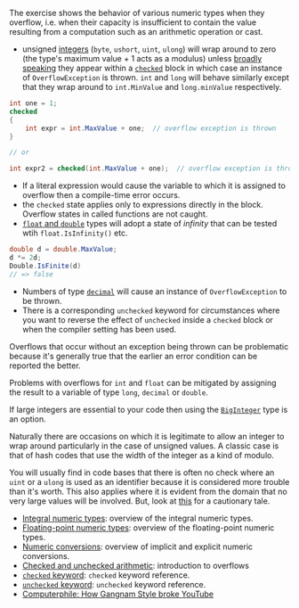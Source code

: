 The exercise shows the behavior of various numeric types when they overflow, i.e. when their capacity is insufficient to contain the value resulting from a computation such as an arithmetic operation or cast.

- unsigned [integers][integral-numeric-types] (`byte`, `ushort`, `uint`, `ulong`) will wrap around to zero (the type's maximum value + 1 acts as a modulus) unless [broadly speaking][checked-compiler-setting] they appear within a [`checked`][checked-and-unchecked] block in which case an instance of `OverflowException` is thrown. `int` and `long` will behave similarly except that they wrap around to `int.MinValue` and `long.minValue` respectively.

```csharp
int one = 1;
checked
{
    int expr = int.MaxValue + one;  // overflow exception is thrown
}

// or

int expr2 = checked(int.MaxValue + one);  // overflow exception is thrown
```

- If a literal expression would cause the variable to which it is assigned to overflow then a compile-time error occurs.
- the `checked` state applies only to expressions directly in the block. Overflow states in called functions are not caught.
- [`float` and `double`][floating-point-numeric-types] types will adopt a state of _infinity_ that can be tested wtih `float.IsInfinity()` etc.

```csharp
double d = double.MaxValue;
d *= 2d;
Double.IsFinite(d)
// => false
```

- Numbers of type [`decimal`][floating-point-numeric-types] will cause an instance of `OverflowException` to be thrown.
- There is a corresponding `unchecked` keyword for circumstances where you want to reverse the effect of `unchecked` inside a `checked` block or when the compiler setting has been used.

Overflows that occur without an exception being thrown can be problematic because it's generally true that the earlier an error condition can be reported the better.

Problems with overflows for `int` and `float` can be mitigated by assigning the result to a variable of type `long`, `decimal` or `double`.

If large integers are essential to your code then using the [`BigInteger`][big-integer] type is an option.

Naturally there are occasions on which it is legitimate to allow an integer to wrap around particularly in the case of unsigned values. A classic case is that of hash codes that use the width of the integer as a kind of modulo.

You will usually find in code bases that there is often no check where an `uint` or a `ulong` is used as an identifier because it is considered more trouble than it's worth. This also applies where it is evident from the domain that no very large values will be involved. But, look at [this][computerphile-gangnam-style] for a cautionary tale.

- [Integral numeric types][integral-numeric-types]: overview of the integral numeric types.
- [Floating-point numeric types][floating-point-numeric-types]: overview of the floating-point numeric types.
- [Numeric conversions][numeric-conversions]: overview of implicit and explicit numeric conversions.
- [Checked and unchecked arithmetic][checked-and-unchecked]: introduction to overflows
- [`checked` keyword][checked-keyword]: `checked` keyword reference.
- [`unchecked` keyword][unchecked-keyword]: `unchecked` keyword reference.
- [Computerphile: How Gangnam Style broke YouTube][computerphile-gangnam-style]

[computerphile-gangnam-style]: https://www.youtube.com/watch?v=vA0Rl6Ne5C8
[integral-numeric-types]: https://docs.microsoft.com/en-us/dotnet/csharp/language-reference/builtin-types/integral-numeric-types
[floating-point-numeric-types]: https://docs.microsoft.com/en-us/dotnet/csharp/language-reference/builtin-types/floating-point-numeric-types
[numeric-conversions]: https://docs.microsoft.com/en-us/dotnet/csharp/language-reference/builtin-types/numeric-conversions
[checked-and-unchecked]: https://docs.microsoft.com/en-us/dotnet/csharp/language-reference/keywords/checked-and-unchecked
[checked-keyword]: https://docs.microsoft.com/en-us/dotnet/csharp/language-reference/keywords/checked
[unchecked-keyword]: https://docs.microsoft.com/en-us/dotnet/csharp/language-reference/keywords/unchecked
[checked-compiler-setting]: https://docs.microsoft.com/en-us/dotnet/csharp/language-reference/compiler-options/checked-compiler-option
[big-integer]: https://docs.microsoft.com/en-us/dotnet/api/system.numerics.biginteger?view=netcore-3.1
